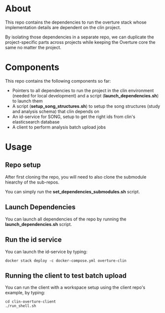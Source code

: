 # About

This repo contains the dependencies to run the overture stack whose implementation details are dependent on the clin project.

By isolating those dependencies in a separate repo, we can duplicate the project-specific parts across projects while keeping the Overture core the same no matter the project.

# Components

This repo contains the following components so far:
- Pointers to all dependencies to run the project in the clin environment (needed for local development) and a script (**launch_dependencies.sh**) to launch them
- A script (**setup_song_structures.sh**) to setup the song structures (study and analysis schema) that clin depends on
- An id-service for SONG, setup to get the right ids from clin's elasticsearch database
- A client to perform analysis batch upload jobs

# Usage

## Repo setup

After first cloning the repo, you will need to also clone the submodule hiearchy of the sub-repos.

You can simply run the **set_dependencies_submodules.sh** script.

## Launch Dependencies

You can launch all dependencies of the repo by running the **launch_dependencies.sh** script.

## Run the id service

You can launch the id-service by typing:

```
docker stack deploy -c docker-compose.yml overture-clin
```

## Running the client to test batch upload

You can run the client with a workspace setup using the client repo's example, by typing:

```
cd clin-overture-client
./run_shell.sh
```